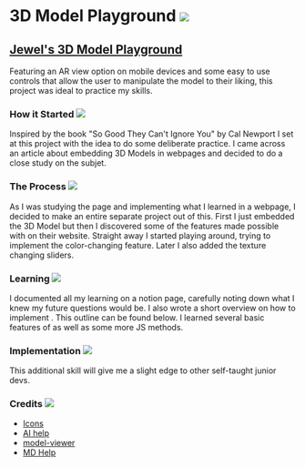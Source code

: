 # 3D Model Playground ![](https://graphic.neocities.org/39b57611-964b-428a-bd1f-8119b5ed4531.gif)

## [Jewel's 3D Model Playground](https://3-d-model-playground.vercel.app/)

Featuring an AR view option on mobile devices and some easy to use controls that allow the user to manipulate the model to their liking, this project was ideal to practice my <model-viewer> skills.

### How it Started ![](https://graphic.neocities.org/icon73.gif)

Inspired by the book "So Good They Can't Ignore You" by Cal Newport I set at this project with the idea to do some deliberate practice. I came across an article about embedding 3D Models in webpages and decided to do a close study on the subjet.

### The Process ![](https://graphic.neocities.org/icon72.gif)

As I was studying the page and implementing what I learned in a webpage, I decided to make an entire separate project out of this.
First I just embedded the 3D Model but then I discovered some of the features made possible with <model-viewer> on their website. Straight away I started playing around, trying to implement the color-changing feature. Later I also added the texture changing sliders.

### Learning ![](https://graphic.neocities.org/icon73.gif)

I documented all my learning on a notion page, carefully noting down what I knew my future questions would be. I also wrote a short overview on how to implement <model-viewer>. This outline can be found below.
I learned several basic features of <model-viewer> as well as some more JS methods.

### Implementation ![](https://graphic.neocities.org/icon72.gif)

This additional skill will give me a slight edge to other self-taught junior devs.

### Credits ![](https://graphic.neocities.org/icon73.gif)

- [Icons](https://graphic.neocities.org/mushrooms)
- [AI help](https://www.blackbox.ai/)
- [model-viewer](https://modelviewer.dev/)
- [MD Help](https://github.com/adam-p/markdown-here/wiki/Markdown-Cheatsheet)
